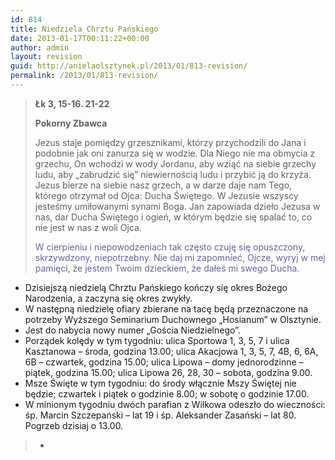 ```yaml
---
id: 814
title: Niedziela Chrztu Pańskiego
date: 2013-01-17T00:11:22+00:00
author: admin
layout: revision
guid: http://anielaolsztynek.pl/2013/01/813-revision/
permalink: /2013/01/813-revision/
---
```

> **Łk 3, 15-16. 21-22**
> 
> **Pokorny Zbawca**
> 
> Jezus staje pomiędzy grzesznikami, którzy przychodzili do Jana i podobnie jak oni zanurza się w wodzie. Dla Niego nie ma obmycia z grzechu, On wchodzi w wody Jordanu, aby wziąć na siebie grzechy ludu, aby &#8222;zabrudzić się&#8221; niewiernością ludu i przybić ją do krzyża. Jezus bierze na siebie nasz grzech, a w darze daje nam Tego, którego otrzymał od Ojca: Ducha Świętego. W Jezusie wszyscy jesteśmy umiłowanymi synami Boga. Jan zapowiada dzieło Jezusa w nas, dar Ducha Świętego i ogień, w którym będzie się spalać to, co nie jest w nas z woli Ojca.
> 
> <span style="color: #666699;">W cierpieniu i niepowodzeniach tak często czuję się opuszczony, skrzywdzony, niepotrzebny. Nie daj mi zapomnieć, Ojcze, wyryj w mej pamięci, że jestem Twoim dzieckiem, że dałeś mi swego Ducha.</span>

  * Dzisiejszą niedzielą Chrztu Pańskiego kończy się okres Bożego Narodzenia, a zaczyna się okres zwykły.
  * W następną niedzielę ofiary zbierane na tacę będą przeznaczone na potrzeby Wyższego Seminarium Duchownego &#8222;Hosianum&#8221; w Olsztynie.
  * Jest do nabycia nowy numer &#8222;Gościa Niedzielnego&#8221;.
  * Porządek kolędy w tym tygodniu: ulica Sportowa 1, 3, 5, 7 i ulica Kasztanowa &#8211; środa, godzina 13.00; ulica Akacjowa 1, 3, 5, 7, 4B, 6, 6A, 6B &#8211; czwartek, godzina 15.00; ulica Lipowa &#8211; domy jednorodzinne &#8211; piątek, godzina 15.00; ulica Lipowa 26, 28, 30 &#8211; sobota, godzina 9.00.
  * Msze Święte w tym tygodniu: do środy włącznie Mszy Świętej nie będzie; czwartek i piątek o godzinie 8.00; w sobotę o godzinie 17.00.
  * W minionym tygodniu dwóch parafian z Wilkowa odeszło do wieczności: śp. Marcin Szczepański &#8211; lat 19 i śp. Aleksander Zasański &#8211; lat 80. Pogrzeb dzisiaj o 13.00.

>   *